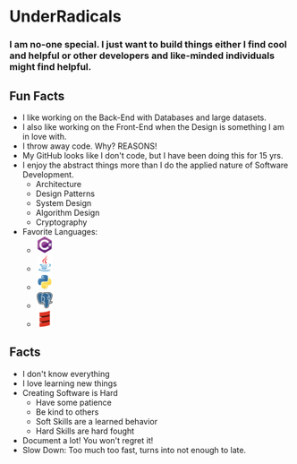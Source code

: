 # UnderRadicals

### I am no-one special. I just want to build things either I find cool and helpful or other developers and like-minded individuals might find helpful. 

## Fun Facts
- I like working on the Back-End with Databases and large datasets. 
- I also like working on the Front-End when the Design is something I am in love with. 
- I throw away code. Why? REASONS! 
- My GitHub looks like I don't code, but I have been doing this for 15 yrs.
- I enjoy the abstract things more than I do the applied nature of Software Development. 
  - Architecture
  - Design Patterns
  - System Design
  - Algorithm Design
  - Cryptography
- Favorite Languages:
  - <img width="30px" height="30px" alt="c sharp logo" src="./public/csharp-original.svg">
  - <img width="30px" height="30px" alt="java logo" src="./public/java-original.svg">
  - <img width="30px" height="30px" alt="java logo" src="./public/python-original.svg">
  - <img width="30px" height="30px" alt="java logo" src="./public/postgresql-original.svg">
  - <img width="30px" height="30px" alt="java logo" src="./public/scala-original.svg">

## Facts
- I don't know everything
- I love learning new things
- Creating Software is Hard
  - Have some patience
  - Be kind to others
  - Soft Skills are a learned behavior
  - Hard Skills are hard fought
- Document a lot! You won't regret it! 
- Slow Down: Too much too fast, turns into not enough to late.


